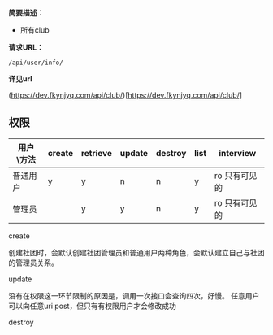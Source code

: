 
    
**简要描述：** 

- 所有club 

**请求URL：** 

`/api/user/info/`

  
**详见url**

(https://dev.fkynjyq.com/api/club/)[https://dev.fkynjyq.com/api/club/]

## 权限

| 用户\方法 | create | retrieve | update | destroy | list | interview      |
| --------- | ------ | -------- | ------ | ------- | ---- | -------------- |
| 普通用户  | y      | y        | n      | n       | y    | ro  只有可见的 |
| 管理员    |        | y        | y      | n       | y    | ro  只有可见的 |

create

创建社团时，会默认创建社团管理员和普通用户两种角色，会默认建立自己与社团的管理员关系。

update

没有在权限这一环节限制的原因是，调用一次接口会查询四次，好慢。
任意用户可以向任意uri post，但只有有权限用户才会修改成功

destroy


